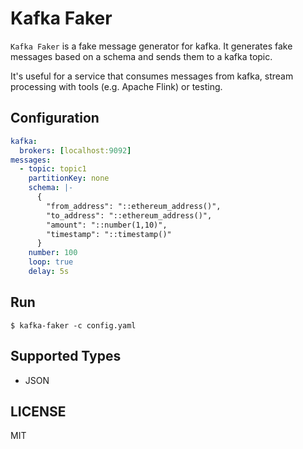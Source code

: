 # Kafka Faker 
`Kafka Faker` is a fake message generator for kafka. It generates fake messages based on a schema and sends them to a kafka topic.

It's useful for a service that consumes messages from kafka, stream processing with tools (e.g. Apache Flink) or testing.

## Configuration
```yaml
kafka:
  brokers: [localhost:9092]
messages:
  - topic: topic1
    partitionKey: none
    schema: |-
      {
        "from_address": "::ethereum_address()",
        "to_address": "::ethereum_address()",
        "amount": "::number(1,10)",
        "timestamp": "::timestamp()"
      }
    number: 100
    loop: true
    delay: 5s
```

## Run
```shell
$ kafka-faker -c config.yaml
```

## Supported Types
- JSON

## LICENSE
MIT